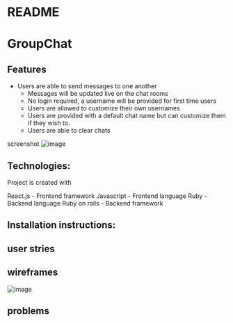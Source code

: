 # README

# GroupChat





## Features
- Users are able to send messages to one another
	- Messages will be updated live on the chat rooms
	- No login required, a username will be provided for first time 	users
	- Users are allowed to customize their own usernames
	- Users are provided with a default chat name but can customize 	them if they wish to.
	- Users are able to clear chats

	
screenshot
![image](https://user-images.githubusercontent.com/53666501/144756153-2e36e177-cd56-40fe-9158-464f676d2678.png)

## Technologies:

Project is created with

  React.js - Frontend framework
  Javascript - Frontend language
  Ruby - Backend language
  Ruby on rails - Backend framework
  
	
## Installation instructions:

	



## user stries







## wireframes

![image](https://user-images.githubusercontent.com/53666501/144756380-88cd13b3-f630-4a2b-a2f9-072c25369d4b.png)


## problems

